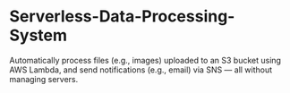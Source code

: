 # Serverless-Data-Processing-System
Automatically process files (e.g., images) uploaded to an S3 bucket using AWS Lambda, and send notifications (e.g., email) via SNS — all without managing servers.
